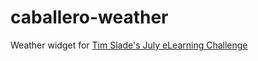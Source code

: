 # caballero-weather

Weather widget for [Tim Slade's July eLearning Challenge](https://community.elearningacademy.io/c/design-challenges/july-2025-elearning-challenge-hiking-safety-survival-techniques)
